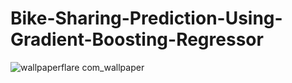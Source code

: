# Bike-Sharing-Prediction-Using-Gradient-Boosting-Regressor

![wallpaperflare com_wallpaper](https://user-images.githubusercontent.com/59309459/103134901-784c1900-46da-11eb-9cec-888023aacf2b.jpg)
